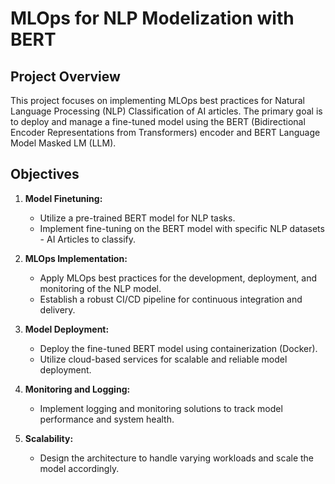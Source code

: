# MLOps for NLP Modelization with BERT

## Project Overview

This project focuses on implementing MLOps best practices for Natural Language Processing (NLP) Classification of AI articles. The primary goal is to deploy and manage a fine-tuned model using the BERT (Bidirectional Encoder Representations from Transformers) encoder and BERT Language Model Masked LM (LLM).

## Objectives

1. **Model Finetuning:**
   - Utilize a pre-trained BERT model for NLP tasks.
   - Implement fine-tuning on the BERT model with specific NLP datasets - AI Articles to classify.

2. **MLOps Implementation:**
   - Apply MLOps best practices for the development, deployment, and monitoring of the NLP model.
   - Establish a robust CI/CD pipeline for continuous integration and delivery.

3. **Model Deployment:**
   - Deploy the fine-tuned BERT model using containerization (Docker).
   - Utilize cloud-based services for scalable and reliable model deployment.

4. **Monitoring and Logging:**
   - Implement logging and monitoring solutions to track model performance and system health.

5. **Scalability:**
   - Design the architecture to handle varying workloads and scale the model accordingly.
